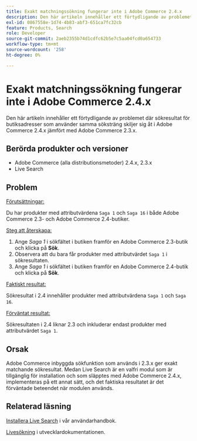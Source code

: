 ```yaml
---
title: Exakt matchningssökning fungerar inte i Adobe Commerce 2.4.x
description: Den här artikeln innehåller ett förtydligande av problemet där sökresultat för butiksadresser som använder samma söksträng skiljer sig åt i Adobe Commerce 2.4.x jämfört med Adobe Commerce 2.3.x.
exl-id: 0867558e-1d74-4b83-abf3-651ca7fc32cb
feature: Products, Search
role: Developer
source-git-commit: 2aeb2355b74d1cdfc62b5e7c5aa04fcd0a654733
workflow-type: tm+mt
source-wordcount: '258'
ht-degree: 0%

---
```


# Exakt matchningssökning fungerar inte i Adobe Commerce 2.4.x

Den här artikeln innehåller ett förtydligande av problemet där sökresultat för butiksadresser som använder samma söksträng skiljer sig åt i Adobe Commerce 2.4.x jämfört med Adobe Commerce 2.3.x.

## Berörda produkter och versioner

- Adobe Commerce (alla distributionsmetoder) 2.4.x, 2.3.x
- Live Search

## Problem

<u>Förutsättningar:</u>

Du har produkter med attributvärdena `Saga 1` och `Saga 16` i både Adobe Commerce 2.3- och Adobe Commerce 2.4-butiker.

<u>Steg att återskapa:</u>

1. Ange *Saga 1* i sökfältet i butiken framför en Adobe Commerce 2.3-butik och klicka på **Sök**.
1. Observera att du bara får produkter med attributvärdet `Saga 1` i sökresultaten.
1. Ange *Saga 1* i sökfältet i butiken framför en Adobe Commerce 2.4-butik och klicka på **Sök**.

<u>Faktiskt resultat:</u>

Sökresultat i 2.4 innehåller produkter med attributvärdena `Saga 1` och `Saga 16`.

<u>Förväntat resultat:</u>

Sökresultaten i 2.4 liknar 2.3 och inkluderar endast produkter med attributvärdet `Saga 1`.

## Orsak

Adobe Commerce inbyggda sökfunktion som används i 2.3.x ger exakt matchande sökresultat. Medan Live Search är en valfri modul som är tillgänglig för installation och som släpptes med Adobe Commerce 2.4.x, implementeras på ett annat sätt, och det faktiska resultatet är det förväntade beteendet när modulen används.

## Relaterad läsning

[Installera Live Search](https://experienceleague.adobe.com/docs/commerce-merchant-services/live-search/onboard/install.html?lang=sv-SE) i vår användarhandbok.

[Livesökning](https://experienceleague.adobe.com/sv/docs/commerce-merchant-services/live-search/overview) i utvecklardokumentationen.

